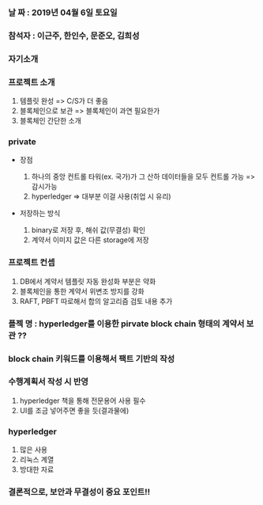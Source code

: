 ### 날 짜 : 2019년 04월 6일 토요일

### 참석자 : 이근주, 한인수, 문준오, 김희성

### 자기소개

### 프로젝트 소개
1. 템플릿 완성 => C/S가 더 좋음
2. 블록체인으로 보관  => 블록체인이 과연 필요한가
3. 블록체인 간단한 소개

### private
* 장점
  1. 하나의 중앙 컨트롤 타워(ex. 국가)가 그 산하 데이터들을 모두 컨트롤 가능 => 감시가능
  2. hyperledger  => 대부분 이걸 사용(취업 시 유리)

* 저장하는 방식
  1. binary로 저장 후, 해쉬 값(무결성) 확인
  2. 계약서 이미지 값은 다른 storage에 저장

### 프로젝트 컨셉 
  1. DB에서 계약서 템플릿 자동 완성화 부분은 약화
  2. 블록체인을 통한 계약서 위변조 방지를 강화
  3. RAFT, PBFT 따로해서 합의 알고리즘 검토 내용 추가

### 플젝 명 : hyperledger를 이용한 pirvate block chain 형태의 계약서 보관 ??

### block chain 키워드를 이용해서 팩트 기반의 작성

### 수행계획서 작성 시 반영
1. hyperledger 책을 통해 전문용어 사용 필수
2. UI를 조금 넣어주면 좋을 듯(결과물에)

### hyperledger
1. 많은 사용
2. 리눅스 계열
3. 방대한 자료

### 결론적으로, 보안과 무결성이 중요 포인트!!
